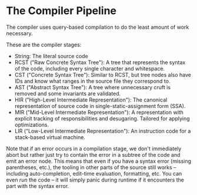 # The Compiler Pipeline

The compiler uses query-based compilation to do the least amount of work necessary.

These are the compiler stages:

* String: The literal source code
* RCST ("Raw Concrete Syntax Tree"): A tree that represents the syntax of the code, including every single character and whitespace.
* CST ("Concrete Syntax Tree"): Similar to RCST, but tree nodes also have IDs and know what ranges in the source file they correspond to.
* AST ("Abstract Syntax Tree"): A tree where unnecessary cruft is removed and some invariants are validated.
* HIR ("High-Level Intermediate Representation"): The canonical representation of source code in single-static-assignment form (SSA).
* MIR ("Mid-Level Intermediate Representation"): A representation with explicit tracking of responsibilities and desugaring. Tailored for applying optimizations.
* LIR ("Low-Level Intermediate Representation"): An instruction code for a stack-based virtual machine.

Note that if an error occurs in a compilation stage, we don't immediately abort but rather just try to contain the error in a subtree of the code and emit an error node.
This means that even if you have a syntax error (missing parentheses, etc.), the tooling in other parts of the source still works – including auto-completion, edit-time evaluation, formatting, etc.
You can even *run* the code – it will simply panic during runtime if it encounters the part with the syntax error.
